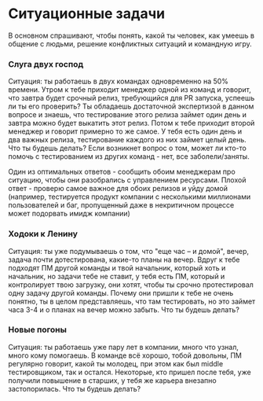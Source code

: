 # Ситуационные задачи

В основном спрашивают, чтобы понять, какой ты человек, как умеешь в общение с людьми, решение конфликтных ситуаций и командную игру.

### Слуга двух господ
Ситуация: ты работаешь в двух командах одновременно на 50% времени. Утром к тебе приходит менеджер одной из команд и говорит, что завтра будет срочный релиз, требующийся для PR запуска, успеешь ли ты его проверить? Ты обладаешь достаточной экспертизой в данном вопросе и знаешь, что тестирование этого релиза займет один день и завтра можно будет выкатить этот релиз. Потом к тебе приходит второй менеджер и говорит примерно то же самое. У тебя есть один день и два важных релиза, тестирование каждого из них займет целый день. Что ты будешь делать? Если возникнет вопрос о том, может ли кто-то помочь с тестированием из других команд - нет, все заболели/заняты.

Один из оптимальных ответов - сообщить обоим менеджерам про ситуацию, чтобы они разобрались с управлением ресурсами. Плохой ответ - проверю самое важное для обоих релизов и уйду домой (например, тестируется продукт компании с несколькими миллионами пользователей и баг, пропущенный даже в некритичном процессе может подорвать имидж компании)

### Ходоки к Ленину
Ситуация: ты уже подумываешь о том, что "еще час – и домой", вечер, задача почти дотестирована, какие-то планы на вечер. Вдруг к тебе подходят ПМ другой команды и твой начальник, который хоть и начальник, но задачи тебе не ставит, у тебя есть ПМ, который и контролирует твою загрузку, они хотят, чтобы ты срочно протестировал одну задачу другой команды. Почему они пришли к тебе не очень понятно, ты в целом представляешь, что там тестировать, но это займет часа 3-4 и о планах на вечер можно забыть. Что ты будешь делать?

### Новые погоны
Ситуация: ты работаешь уже пару лет в компании, много что узнал, много кому помогаешь. В команде всё хорошо, тобой довольны, ПМ регулярно говорит, какой ты молодец, при этом как был middle тестировщиком, так и остался. Некоторые, кто пришел после тебя, уже получили повышение в старших, у тебя же карьера внезапно застопорилась. Что ты будешь делать?
